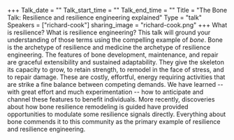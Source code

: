 +++
Talk_date = ""
Talk_start_time = ""
Talk_end_time = ""
Title = "The Bone Talk: Resilience and resilience engineering explained"
Type = "talk"
Speakers = ["richard-cook"]
sharing_image = "richard-cook.png"
+++
What is resilience? What is resilience engineering? This talk will ground your understanding of those terms using the compelling example of *bone*. Bone is the archetype of resilience and medicine the archetype of resilience engineering. The features of bone development, maintenance, and repair are graceful extensibility and sustained adaptability. They give the skeleton its capacity to grow, to retain strength, to remodel in the face of stress, and to repair damage. These are costly, effortful, energy requiring activities that are strike a fine balance between competing demands. We have learned -- with great effort and much experimentation -- how to anticipate and channel these features to benefit individuals. More recently, discoveries about how bone resilience remodeling is guided have provided opportunities to modulate some resilience signals directly. Everything about bone commends it to this community as the primary example of resilience and resilience engineering.

